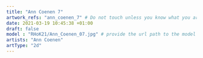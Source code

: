 ```yaml
---
title: "Ann Coenen 7"
artwork_refs: "ann_coenen_7" # Do not touch unless you know what you are doing
date: 2021-03-19 10:45:38 +01:00
draft: false
model : "RHoK21/Ann_Coenen_07.jpg" # provide the url path to the model
artists: "Ann Coenen"
artType: "2d"
---
```

